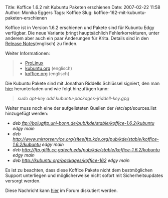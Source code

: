 Title: Koffice 1.6.2 mit Kubuntu Paketen erschienen
Date: 2007-02-22 11:58
Author: Monika Eggers
Tags: Koffice
Slug: koffice-162-mit-kubuntu-paketen-erschienen

Koffice ist in Version 1.6.2 erschienen und Pakete sind für Kubuntu Edgy
verfügbar. Die neue Variante bringt hauptsächlich Fehlerkorrekturen,
unter anderem aber auch ein paar Änderungen für Krita. Details sind in
den [Release
Notes](http://www.koffice.org/releases/1.6.2-release.php)(englisch) zu
finden.  

  

  

<!--break-->

Weiter Informationen:  

> 
> -   [ProLinux](http://www.pro-linux.de/news/2007/10871.html)
> -   [kubuntu.org](http://kubuntu.org/announcements/koffice-162.php)
>     (englisch)
> -   [koffice.org](http://www.koffice.org/) (englisch)
>
> 
> 

  


Die Kubuntu Pakete sind mit Jonathan Riddells Schlüssel signiert, den
man
[hier](http://people.ubuntu.com/~jriddell/kubuntu-packages-jriddell-key.gpg)
herunterladen und wie folgt hinzufügen kann:  

> 
> *sudo apt-key add kubuntu-packages-jriddell-key.gpg*
>
> 
> 

  


Weiter muss noch eine der aufgelisteten Quellen der
/etc/apt/sources.list hinzugefügt werden:  

-   *deb ftp://bolugftp.uni-bonn.de/pub/kde/stable/koffice-1.6.2/kubuntu
    edgy main*
-   *deb
    http://www.mirrorservice.org/sites/ftp.kde.org/pub/kde/stable/koffice-1.6.2/kubuntu
    edgy main*
-   *deb
    http://ftp.gtlib.cc.gatech.edu/pub/kde/stable/koffice-1.6.2/kubuntu
    edgy main*
-   *deb http://kubuntu.org/packages/koffice-162 edgy main*


Es ist zu beachten, dass diese Koffice Pakete nicht dem bestmöglichen
Support unterliegen und möglicherweise nicht sofort mit
Sicherheitsupdates versorgt werden.  

  

Diese Nachricht kann
[hier](http://forum.kubuntu-de.org/index.php?topic=7765.0) im Forum
diskutiert werden.
